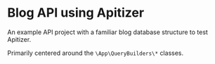 # Blog API using Apitizer

An example API project with a familiar blog database structure to test Apitizer.

Primarily centered around the `\App\QueryBuilders\*` classes.
